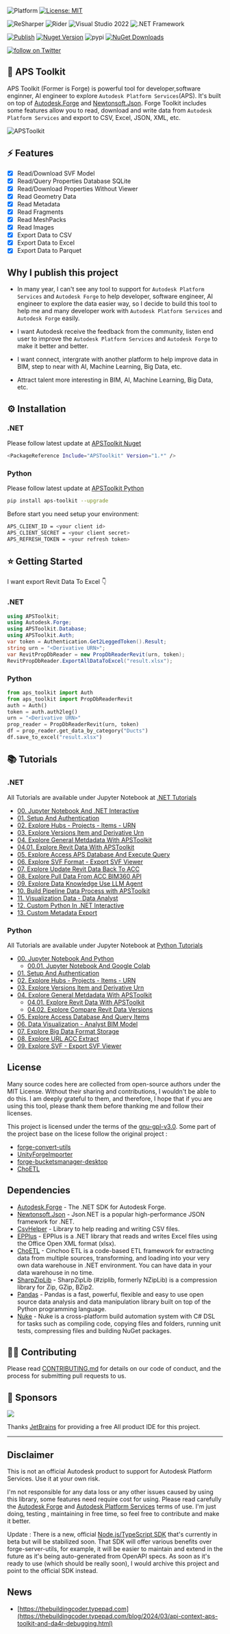 ![Platform](https://img.shields.io/badge/platform-Windows/MacOS/Linux-lightgray.svg) [![License: MIT](https://img.shields.io/badge/License-MIT-yellow.svg)](https://opensource.org/licenses/MIT)

![ReSharper](https://img.shields.io/badge/ReSharper-2023-yellow) ![Rider](https://img.shields.io/badge/Rider-2023-yellow) ![Visual Studio 2022](https://img.shields.io/badge/Visual_Studio_2022-yellow) ![.NET Framework](https://img.shields.io/badge/.NET_6-yellow)

[![Publish](../../actions/workflows/dotnet.yml/badge.svg)](../../actions)
[![Nuget Version](https://img.shields.io/nuget/v/APSToolkit)](https://www.nuget.org/packages/APSToolkit)
![pypi](https://img.shields.io/pypi/v/aps-toolkit.svg)
[![NuGet Downloads](https://img.shields.io/nuget/dt/APSToolkit.svg)](https://www.nuget.org/packages/APSToolkit/)

<a href="https://twitter.com/intent/follow?screen_name=chuongmep">
<img src="https://img.shields.io/twitter/follow/chuongmep?style=social&logo=twitter"
alt="follow on Twitter"></a>

## 🔩 APS Toolkit 

APS Toolkit (Former is Forge) is powerful tool for developer,software enginner, AI engineer to explore `Autodesk Platform Services`(APS). It's built on top of [Autodesk.Forge](https://www.nuget.org/packages/Autodesk.Forge/) and [Newtonsoft.Json](https://www.nuget.org/packages/Newtonsoft.Json/). Forge Toolkit includes some features allow you to read, download and write data from `Autodesk Platform Services` and export to CSV, Excel, JSON, XML, etc.

![APSToolkit](docs/APSToolkit.png)

## ⚡ Features

- [x] Read/Download SVF Model
- [x] Read/Query Properties Database SQLite
- [x] Read/Download Properties Without Viewer
- [x] Read Geometry Data 
- [x] Read Metadata
- [x] Read Fragments
- [x] Read MeshPacks
- [x] Read Images
- [x] Export Data to CSV
- [x] Export Data to Excel
- [x] Export Data to Parquet

## Why I publish this project

- In many year, I can't see any tool to support for `Autodesk Platform Services` and `Autodesk Forge` to help developer, software engineer, AI engineer to explore the data easier way, so I decide to build this tool to help me and many developer work with `Autodesk Platform Services` and `Autodesk Forge` easily.

- I want Autodesk receive the feedback from the community, listen end user to improve the `Autodesk Platform Services` and `Autodesk Forge` to make it better and better.

- I want connect, intergrate with another platform to help improve data in BIM, step to near with AI, Machine Learning, Big Data, etc.

- Attract talent more interesting in BIM, AI, Machine Learning, Big Data, etc.

## ⚙ Installation

### .NET 

Please follow latest update at [APSToolkit Nuget](https://www.nuget.org/packages/APSToolkit)

```bash
<PackageReference Include="APSToolkit" Version="1.*" />
```

### Python 

Please follow latest update at [APSToolkit Python](https://pypi.org/project/aps-toolkit/)

```bash
pip install aps-toolkit --upgrade
```

Before start you need setup your environment:

```bash
APS_CLIENT_ID = <your client id>
APS_CLIENT_SECRET = <your client secret>
APS_REFRESH_TOKEN = <your refresh token>
```

## ⭐ Getting Started

I want export Revit Data To Excel 👇

### .NET

```csharp
using APSToolkit;
using Autodesk.Forge;
using APSToolkit.Database;
using APSToolkit.Auth;
var token = Authentication.Get2LeggedToken().Result;
string urn = "<Derivative URN>";
var RevitPropDbReader = new PropDbReaderRevit(urn, token);
RevitPropDbReader.ExportAllDataToExcel("result.xlsx");
```

### Python

```python
from aps_toolkit import Auth
from aps_toolkit import PropDbReaderRevit
auth = Auth()
token = auth.auth2leg()
urn = "<Derivative URN>"
prop_reader = PropDbReaderRevit(urn, token)
df = prop_reader.get_data_by_category("Ducts")
df.save_to_excel("result.xlsx")
```

## 📚 Tutorials

### .NET

All Tutorials are available under Jupyter Notebook at [.NET Tutorials](./docs/Tutorials)

- [00. Jupyter Notebook And .NET Interactive](./docs/Tutorials/00.%20Jupyter%20Notebook%20And%20.NET%20Interactive.ipynb)
- [01. Setup And Authentication](./docs/Tutorials/01.%20Setup%20And%20Authentication.ipynb)
- [02. Explore Hubs - Projects - Items - URN](./docs/Tutorials/02.%20Explore%20Hubs%20-%20Projects%20-%20Items%20-%20URN.ipynb)
- [03. Explore Versions Item and Derivative Urn](./docs/Tutorials/03.%20Explore%20Versions%20Item%20and%20Derivative%20Urn.ipynb)
- [04. Explore General Metdadata With APSToolkit](./docs/Tutorials/04.%20Explore%20General%20Metdadata%20With%20APSToolkit.ipynb)
- [04.01. Explore Revit Data With APSToolkit](./docs/Tutorials/04.01.%20Explore%20Revit%20Data%20With%20APSToolkit.ipynb)
- [05. Explore Access APS Database And Execute Query](./docs/Tutorials/05.%20Explore%20Access%20Database%20And%20Query%20Items.ipynb)
- [06. Explore SVF Format - Export SVF Viewer](./docs/Tutorials/06.%20Explore%20SVF%20-%20Export%20SVF%20Viewer.ipynb)
- [07. Explore Update Revit Data Back To ACC](./docs/Tutorials/07.%20Explore%20Update%20Revit%20Data%20Back%20To%20ACC.ipynb)
- [08. Explore Pull Data From ACC BIM360 API](./docs/Tutorials/08.%20Explore%20Pull%20Data%20From%20ACC%20BIM360%20API.ipynb)
- [09. Explore Data Knowledge Use LLM Agent](./docs/Tutorials/09.%20Explore%20Data%20Knowledge%20Use%20LLM%20Agent.ipynb)
- [10. Build Pipeline Data Process with APSToolkit](./docs/Tutorials/10.%20Build%20Pipeline%20Data%20Process%20with%20APSToolkit.ipynb)
- [11. Visualization Data - Data Analyst](./docs/Tutorials/11.%20Visualization%20Data%20-%20Data%20Analyst.ipynb)
- [12. Custom Python In .NET Interactive](./docs/Tutorials/12.%20Custom%20Python%20In%20.NET%20Interactive.ipynb)
- [13. Custom Metadata Export](./docs/Tutorials/13.%20Custom%20Metadata%20Export.ipynb) 


### Python

All Tutorials are available under Jupyter Notebook at [Python Tutorials](./APSToolkitPython/Tutorials)

- [00. Jupyter Notebook And Python](./APSToolkitPython/Tutorials/00.%20Jupyter%20Notebook%20And%20Python.ipynb)
  - [00.01. Jupyter Notebook And Google Colab](./APSToolkitPython/Tutorials/00.01.%20Jupyter%20Notebook%20And%20Google%20Colab.ipynb)
- [01. Setup And Authentication](./APSToolkitPython/Tutorials/01.%20Setup%20And%20Authentication.ipynb)
- [02. Explore Hubs - Projects - Items - URN](./APSToolkitPython/Tutorials/02.%20Explore%20Hubs%20-%20Projects%20-%20Items%20-%20URN.ipynb)
- [03. Explore Versions Item and Derivative Urn](./APSToolkitPython/Tutorials/03.%20Explore%20Versions%20Item%20and%20Derivative%20Urn.ipynb)
- [04. Explore General Metdadata With APSToolkit](./APSToolkitPython/Tutorials/04.%20Explore%20General%20Metdadata%20With%20APSToolkit.ipynb)
  - [04.01. Explore Revit Data With APSToolkit](./APSToolkitPython/Tutorials/04.01.%20Explore%20Revit%20Data%20With%20APSToolkit.ipynb)
  - [04.02. Explore Compare Revit Data Versions](./APSToolkitPython/Tutorials/04.02.%20Explore%20Compare%20Revit%20Data%20Versions.ipynb)
- [05. Explore Access Database And Query Items](./APSToolkitPython/Tutorials/05.%20Explore%20Access%20Database%20And%20Query%20Items.ipynb)
- [06. Data Visualization - Analyst BIM Model](./APSToolkitPython/Tutorials/06.%20Data%20Visualization%20-%20Analyst%20BIM%20Model.ipynb)
- [07. Explore Big Data Format Storage](./APSToolkitPython/Tutorials/07.%20Explore%20Big%20Data%20Format%20Storage.ipynb)
- [08. Explore URL ACC Extract](./APSToolkitPython/Tutorials/08.%20Explore%20URL%20ACC%20Extract.ipynb)
- [09. Explore SVF - Export SVF Viewer](./APSToolkitPython/Tutorials/09.%20Explore%20SVF%20-%20Export%20SVF%20Viewer.ipynb)

## License

Many source codes here are collected from open-source authors under the MIT License. Without their sharing and contributions, I wouldn't be able to do this. I am deeply grateful to them, and therefore, I hope that if you are using this tool, please thank them before thanking me and follow their licenses.

This project is licensed under the terms of the [gnu-gpl-v3.0](License.md). Some part of the project base on the licese follow the original project :

- [forge-convert-utils](https://github.com/petrbroz/forge-convert-utils)
- [UnityForgeImporter](https://github.com/chuongmep/UnityForgeImporter)
- [forge-bucketsmanager-desktop](https://github.com/Autodesk-Forge/forge-bucketsmanager-desktop)
- [ChoETL](https://github.com/Cinchoo/ChoETL)

## Dependencies

- [Autodesk.Forge](https://www.nuget.org/packages/Autodesk.Forge/) - The .NET SDK for Autodesk Forge.
- [Newtonsoft.Json](https://www.nuget.org/packages/Newtonsoft.Json/) - Json.NET is a popular high-performance JSON framework for .NET.
- [CsvHelper](https://www.nuget.org/packages/CsvHelper/) - Library to help reading and writing CSV files.
- [EPPlus](https://www.nuget.org/packages/EPPlus/) - EPPlus is a .NET library that reads and writes Excel files using the Office Open XML format (xlsx).
- [ChoETL](https://github.com/Cinchoo/ChoETL) - Cinchoo ETL is a code-based ETL framework for extracting data from multiple sources, transforming, and loading into your very own data warehouse in .NET environment. You can have data in your data warehouse in no time.
- [SharpZipLib](https://github.com/icsharpcode/SharpZipLib) - SharpZipLib (#ziplib, formerly NZipLib) is a compression library for Zip, GZip, BZip2. 
- [Pandas](https://pandas.pydata.org/) - Pandas is a fast, powerful, flexible and easy to use open source data analysis and data manipulation library built on top of the Python programming language.
- [Nuke](https://github.com/nuke-build/nuke) - Nuke is a cross-platform build automation system with C# DSL for tasks such as compiling code, copying files and folders, running unit tests, compressing files and building NuGet packages.

## 👨‍🏫 Contributing

Please read [CONTRIBUTING.md](CONTRIBUTING.md) for details on our code of conduct, and the process for submitting pull requests to us.

## 🎁 Sponsors

![](https://upload.wikimedia.org/wikipedia/en/thumb/0/08/JetBrains_beam_logo.svg/220px-JetBrains_beam_logo.svg.png)

Thanks [JetBrains](https://www.jetbrains.com/) for providing a free All product IDE for this project.

---

## Disclaimer

This is not an official Autodesk product to support for Autodesk Platform Services. Use it at your own risk. 

I'm not responsible for any data loss or any other issues caused by using this library, some features need require cost for using. Please read carefully the [Autodesk Forge](https://forge.autodesk.com/) and [Autodesk Platform Services](https://aps.autodesk.com/) terms of use. I'm just doing, testing , maintaining in free time, so feel free to contribute and make it better. 

Update : There is a new, official [Node.js/TypeScript SDK](https://github.com/autodesk-platform-services/aps-sdk-node) that's currently in beta but will be stabilized soon. That SDK will offer various benefits over forge-server-utils, for example, it will be easier to maintain and extend in the future as it's being auto-generated from OpenAPI specs. As soon as it's ready to use (which should be really soon), I would archive this project and point to the official SDK instead.

## News

- [https://thebuildingcoder.typepad.com](https://thebuildingcoder.typepad.com/blog/2024/03/api-context-aps-toolkit-and-da4r-debugging.html)

